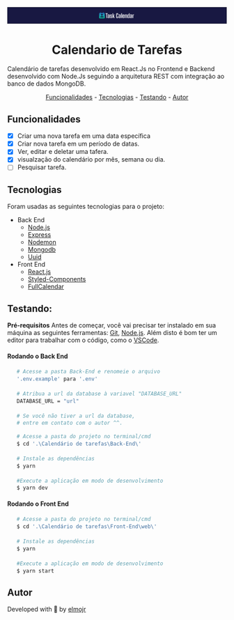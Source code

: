 <img src="./assets/images/header.png">

<h1 align="center"> Calendario de Tarefas </h1>

<p>
   Calendário de tarefas desenvolvido em React.Js no Frontend e Backend desenvolvido com Node.Js seguindo a arquitetura REST com integração ao banco de dados MongoDB.
</P>

<p align="center">
   <a href="#funcionalidades">Funcionalidades</a> -
   <a href="#tecnologias">Tecnologias</a> -
   <a href="#testando">Testando</a> -
   <a href="#autor">Autor</a> 
</p>

## Funcionalidades

- [x] Criar uma nova tarefa em uma data específica
- [x] Criar nova tarefa em um período de datas.
- [x] Ver, editar e deletar uma tafera.
- [x] visualzação do calendário por mês, semana ou dia.
- [ ] Pesquisar tarefa.

## Tecnologias
Foram usadas as seguintes tecnologias para o projeto:

- Back End
   - [Node.js](https://nodejs.org/en/)
   - [Express](https://expressjs.com/pt-br/)
   - [Nodemon](https://nodemon.io/)
   - [Mongodb](https://www.mongodb.com/home)
   - [Uuid](https://www.npmjs.com/package/uuid)
- Front End
   - [React.js](https://pt-br.reactjs.org/)
   - [Styled-Components](https://styled-components.com)
   - [FullCalendar](https://fullcalendar.io/)


## Testando:
**Pré-requisitos**
Antes de começar, você vai precisar ter instalado em sua máquina as seguintes ferramentas: [Git](https://git-scm.com), [Node.js](https://nodejs.org/en/).
Além disto é bom ter um editor para trabalhar com o código, como o [VSCode](https://code.visualstudio.com).

#### Rodando o Back End
```bash
   # Acesse a pasta Back-End e renomeie o arquivo 
   '.env.example' para '.env'

   # Atribua a url da database à variavel "DATABASE_URL"
   DATABASE_URL = "url"

   # Se você não tiver a url da database, 
   # entre em contato com o autor ^^.
```

```bash
   # Acesse a pasta do projeto no terminal/cmd
   $ cd '.\Calendário de tarefas\Back-End\'

   # Instale as dependências
   $ yarn

   #Execute a aplicação em modo de desenvolvimento
   $ yarn dev
```

#### Rodando o Front End
```bash
   # Acesse a pasta do projeto no terminal/cmd
   $ cd '.\Calendário de tarefas\Front-End\web\'

   # Instale as dependências
   $ yarn

   #Execute a aplicação em modo de desenvolvimento
   $ yarn start
```

## Autor

Developed with 💛 by [elmojr](https://elmojr.tech)
